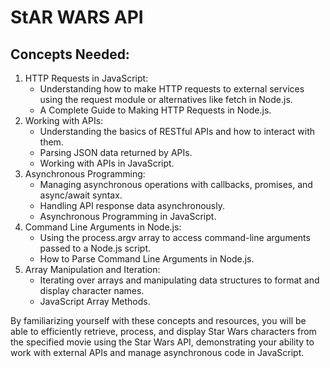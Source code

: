 # StAR WARS API  

## Concepts Needed:
1. HTTP Requests in JavaScript:
    - Understanding how to make HTTP requests to external services using the request module or alternatives like fetch in Node.js.
    - A Complete Guide to Making HTTP Requests in Node.js.  
2. Working with APIs:  
    - Understanding the basics of RESTful APIs and how to interact with them.
    - Parsing JSON data returned by APIs.
    - Working with APIs in JavaScript.  
3. Asynchronous Programming:  
    - Managing asynchronous operations with callbacks, promises, and async/await syntax.
    - Handling API response data asynchronously.
    - Asynchronous Programming in JavaScript.
4. Command Line Arguments in Node.js:  
    - Using the process.argv array to access command-line arguments passed to a Node.js script.
    - How to Parse Command Line Arguments in Node.js.
5. Array Manipulation and Iteration:
    - Iterating over arrays and manipulating data structures to format and display character names.
    - JavaScript Array Methods.  

By familiarizing yourself with these concepts and resources, you will be able to efficiently retrieve, process, and display Star Wars characters from the specified movie using the Star Wars API, demonstrating your ability to work with external APIs and manage asynchronous code in JavaScript.
